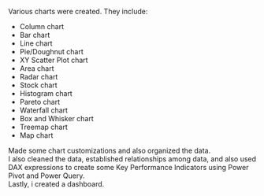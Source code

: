 Various charts were created. They include:  
* Column chart  
* Bar chart  
* Line chart  
* Pie/Doughnut chart  
* XY Scatter Plot chart  
* Area chart  
* Radar chart  
* Stock chart  
* Histogram chart  
* Pareto chart  
* Waterfall chart  
* Box and Whisker chart  
* Treemap chart  
* Map chart  

Made some chart customizations and also organized the data.  
I also cleaned the data, established relationships among data, and also used DAX expressions to create some Key Performance Indicators using Power Pivot and Power Query.  
Lastly, i created a dashboard.

